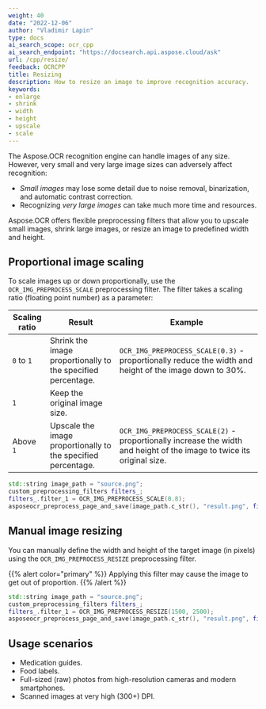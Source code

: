 ```yaml
---
weight: 40
date: "2022-12-06"
author: "Vladimir Lapin"
type: docs
ai_search_scope: ocr_cpp
ai_search_endpoint: "https://docsearch.api.aspose.cloud/ask"
url: /cpp/resize/
feedback: OCRCPP
title: Resizing 
description: How to resize an image to improve recognition accuracy.
keywords:
- enlarge
- shrink
- width
- height
- upscale
- scale
---
```


The Aspose.OCR recognition engine can handle images of any size. However, very small and very large image sizes can adversely affect recognition:

- _Small images_ may lose some detail due to noise removal, binarization, and automatic contrast correction.
- Recognizing _very large images_ can take much more time and resources.

Aspose.OCR offers flexible preprocessing filters that allow you to upscale small images, shrink large images, or resize an image to predefined width and height.

## Proportional image scaling

To scale images up or down proportionally, use the `OCR_IMG_PREPROCESS_SCALE` preprocessing filter. The filter takes a scaling ratio (floating point number) as a parameter:

Scaling ratio | Result | Example
------------- | ------ | -------
`0` to `1`    | Shrink the image proportionally to the specified percentage. | `OCR_IMG_PREPROCESS_SCALE(0.3)` - proportionally reduce the width and height of the image down to 30%.
`1`           | Keep the original image size. | 
Above `1`     | Upscale the image proportionally to the specified percentage. | `OCR_IMG_PREPROCESS_SCALE(2)` - proportionally increase the width and height of the image to twice its original size.

```cpp
std::string image_path = "source.png";
custom_preprocessing_filters filters_;
filters_.filter_1 = OCR_IMG_PREPROCESS_SCALE(0.8);
asposeocr_preprocess_page_and_save(image_path.c_str(), "result.png", filters_);
```

## Manual image resizing

You can manually define the width and height of the target image (in pixels) using the `OCR_IMG_PREPROCESS_RESIZE` preprocessing filter.

{{% alert color="primary" %}}
Applying this filter may cause the image to get out of proportion.
{{% /alert %}}

```cpp
std::string image_path = "source.png";
custom_preprocessing_filters filters_;
filters_.filter_1 = OCR_IMG_PREPROCESS_RESIZE(1500, 2500);
asposeocr_preprocess_page_and_save(image_path.c_str(), "result.png", filters_);
```

## Usage scenarios 

- Medication guides.
- Food labels.
- Full-sized (raw) photos from high-resolution cameras and modern smartphones.
- Scanned images at very high (300+) DPI.
